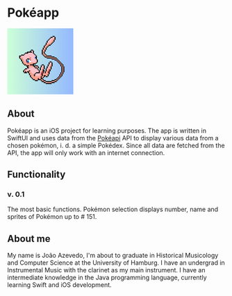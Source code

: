 # Pokéapp

![Pokéapp Logo](Pokeapp/Documentation/PokeappLogo.png "Pokéapp logo")

## About
Pokéapp is an iOS project for learning purposes. The app is written in SwiftUI and uses data from the [Pokéapi](https://pokeapi.co "Pokéapi website") API to display various data from a chosen pokémon, i. d. a simple Pokédex. Since all data are fetched from the API, the app will only work with an internet connection.

## Functionality

### v. 0.1
The most basic functions. Pokémon selection displays number, name and sprites of Pokémon up to # 151.

## About me
My name is João Azevedo, I'm about to graduate in Historical Musicology and Computer Science at the University of Hamburg. I have an undergrad in Instrumental Music with the clarinet as my main instrument. I have an intermediate knowledge in the Java programming language, currently learning Swift and iOS development.
